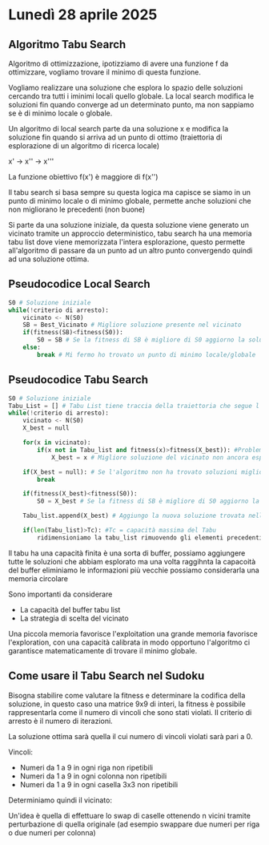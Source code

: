 # Lunedì 28 aprile 2025

## Algoritmo Tabu Search

Algoritmo di ottimizzazione, ipotizziamo di avere una funzione f da ottimizzare, vogliamo trovare il minimo di questa funzione.

Vogliamo realizzare una soluzione che esplora lo spazio delle soluzioni cercando tra tutti i iminimi locali quello globale. La local search modifica le soluzioni fin quando converge ad un determinato punto, ma non sappiamo se è di minimo locale o globale.

Un algoritmo di local search parte da una soluzione x e modifica la soluzione fin quando si arriva ad un punto di ottimo (traiettoria di esplorazione di un algoritmo di ricerca locale)

x' -> x'' -> x'''

La funzione obiettivo f(x') è maggiore di f(x'')

Il tabu search si basa sempre su questa logica ma capisce se siamo in un punto di minimo locale o di minimo globale, permette anche soluzioni che non migliorano le precedenti (non buone)

Si parte da una soluzione iniziale, da questa soluzione viene generato un vicinato tramite un approccio deterministico, tabu search ha una memoria tabu list dove viene memorizzata l'intera esplorazione, questo permette all'algoritmo di passare da un punto ad un altro punto convergendo quindi ad una soluzione ottima.

## Pseudocodice Local Search

```python
S0 # Soluzione iniziale
while(!criterio di arresto):
    vicinato <- N(S0)
    SB = Best_Vicinato # Migliore soluzione presente nel vicinato
    if(fitness(SB)<fitness(S0)):
        S0 = SB # Se la fitness di SB è migliore di S0 aggiorno la soluzione migliore
    else:
        break # Mi fermo ho trovato un punto di minimo locale/globale
```

## Pseudocodice Tabu Search

```python
S0 # Soluzione iniziale
Tabu_List = [] # Tabu List tiene traccia della traiettoria che segue l'algoritmo
while(!criterio di arresto):
    vicinato <- N(S0)
    X_best = null

    for(x in vicinato):
        if(x not in Tabu_list and fitness(x)>fitness(X_best)): #Problema di minimizzazione
            X_best = x # Migliore soluzione del vicinato non ancora esplorata

    if(X_best = null): # Se l'algoritmo non ha trovato soluzioni miglioranti, ho esplorato tutte le soluzioni, mi fermo
        break

    if(fitness(X_best)<fitness(S0)):
        S0 = X_best # Se la fitness di SB è migliore di S0 aggiorno la soluzione migliore

    Tabu_list.append(X_best) # Aggiungo la nuova soluzione trovata nella memoria

    if(len(Tabu_list)>Tc): #Tc = capacità massima del Tabu
        ridimensioniamo la tabu_list rimuovendo gli elementi precedenti (politica FIFO)
```

Il tabu ha una capacità finita è una sorta di buffer, possiamo aggiungere tutte le soluzioni che abbiam esplorato ma una volta raggihnta la capacoità del buffer eliminiamo le informazioni più vecchie possiamo considerarla una memoria circolare

Sono importanti da considerare

- La capacità del buffer tabu list
- La strategia di scelta del vicinato

Una piccola memoria favorisce l'exploitation una grande memoria favorisce l'exploration, con una capacità calibrata in modo opportuno l'algoritmo ci garantisce matematicamente di trovare il minimo globale.

## Come usare il Tabu Search nel Sudoku

Bisogna stabilire come valutare la fitness e determinare la codifica della soluzione, in questo caso una matrice 9x9 di interi, la fitness è possibile rappresentarla come il numero di vincoli che sono stati violati. Il criterio di arresto è il numero di iterazioni.

La soluzione ottima sarà quella il cui numero di vincoli violati sarà pari a 0.

Vincoli:

- Numeri da 1 a 9 in ogni riga non ripetibili
- Numeri da 1 a 9 in ogni colonna non ripetibili
- Numeri da 1 a 9 in ogni casella 3x3 non ripetibili

Determiniamo quindi il vicinato:

Un'idea è quella di effettuare lo swap di caselle ottenendo n vicini tramite perturbazione di quella originale (ad esempio swappare due numeri per riga o due numeri per colonna)
